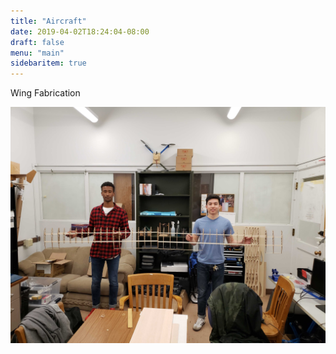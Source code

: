 ```yaml
---
title: "Aircraft"
date: 2019-04-02T18:24:04-08:00
draft: false
menu: "main"
sidebaritem: true
---
```

Wing Fabrication

![Two members holding wing](./wing.jpg)
